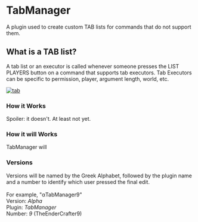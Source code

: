 # TabManager
A plugin used to create custom TAB lists for commands that do not support them.

## What is a TAB list?
A tab list or an executor is called whenever someone presses the LIST PLAYERS button on a command that supports
tab executors. Tab Executors can be specific to permission, player, argument length, world, etc.

<a href="https://ibb.co/cOp6N5"><img src="https://preview.ibb.co/cbWLh5/tab.gif" alt="tab" border="0" /></a>

### How it Works
Spoiler: it doesn't. At least not yet.

### How it will Works
TabManager will

### Versions
Versions will be named by the Greek Alphabet, followed by the plugin name and a number to identify which user pressed the final edit.
<br>
<br>
For example, "αTabManager9"
<br>
Version: <i>Alpha</i>
<br>
Plugin: <i>TabManager</i>
<br>
Number: <i>9</i> (TheEnderCrafter9)
